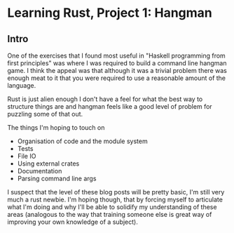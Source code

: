 # Learning Rust, Project 1: Hangman

## Intro

One of the exercises that I found most useful in "Haskell programming
from first principles" was where I was required to build a command
line hangman game. I think the appeal was that although it was a
trivial problem there was enough meat to it that you were required to
use a reasonable amount of the language.

Rust is just alien enough I don't have a feel for what the best way to
structure things are and hangman feels like a good level of problem for
puzzling some of that out.

The things I'm hoping to touch on

* Organisation of code and the module system
* Tests
* File IO
* Using external crates
* Documentation
* Parsing command line args

I suspect that the level of these blog posts will be pretty basic, I'm
still very much a rust newbie. I'm hoping though, that by forcing
myself to articulate what I'm doing and why I'll be able to
solidify my understanding of these areas (analogous to the way that
training someone else is great way of improving your own knowledge of
a subject).
